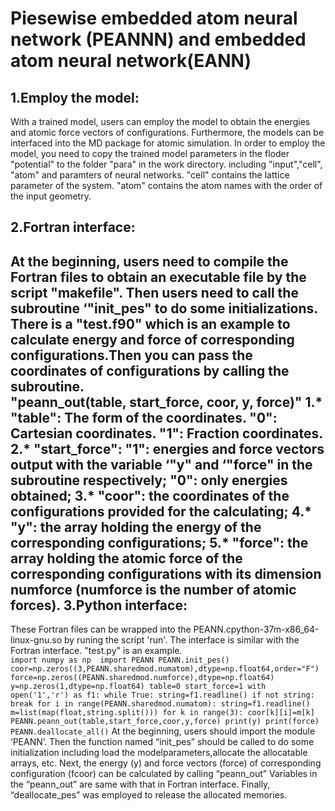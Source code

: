 Piesewise embedded atom neural network (PEANNN) and embedded atom neural network(EANN)
===========
1.Employ the model:
---------------
With a trained model, users can employ the model to obtain the energies and atomic force vectors of configurations. Furthermore, the models can be interfaced into the MD package for atomic simulation. In order to employ the model, you need to copy the trained model parameters in the floder "potential" to the folder "para" in the work directory.  including "input","cell", "atom" and paramters of neural networks. "cell" contains the lattice parameter of the system. "atom" contains the atom names with the order of the input geometry.<br>

2.Fortran interface:
------------------
At the beginning, users need to compile the Fortran files to obtain an executable file by the script "makefile". Then users need to call the subroutine ‘"init_pes" to do some initializations. There is a "test.f90" which is an example to calculate energy and force of corresponding configurations.Then you can pass the coordinates of configurations by calling the subroutine.<br>
      "peann_out(table, start_force, coor, y, force)"
       1.* "table": The form of the coordinates. "0": Cartesian coordinates. "1": Fraction coordinates.
       2.* "start_force": "1": energies and force vectors output with the variable ‘"y" and ‘"force" in the subroutine respectively; "0": only energies obtained;
       3.* "coor": the coordinates of the configurations provided for the calculating;
       4.* "y": the array holding the energy of the corresponding configurations; 
       5.*  "force": the array holding the atomic force of the corresponding configurations with its dimension numforce (numforce is the number of atomic forces).
3.Python interface:
-----------------------
  These Fortran files can be wrapped into the PEANN.cpython-37m-x86_64-linux-gnu.so by runing the script 'run'. The interface is similar with the Fortran interface. "test.py" is an example.<br>
    ```
	import numpy as np 
	import PEANN
	PEANN.init_pes()
	coor=np.zeros((3,PEANN.sharedmod.numatom),dtype=np.float64,order="F")
	force=np.zeros((PEANN.sharedmod.numforce),dtype=np.float64)
	y=np.zeros(1,dtype=np.float64)
	table=0
	start_force=1
	with open('1','r') as f1:
	   while True:
	      string=f1.readline()
	      if not string: break
	      for i in range(PEANN.sharedmod.numatom):
	         string=f1.readline()
	         m=list(map(float,string.split()))
	         for k in range(3):
	            coor[k][i]=m[k]
	            PEANN.peann_out(table,start_force,coor,y,force)
	      print(y)
	      print(force)
	PEANN.deallocate_all()
    ```
  At the beginning, users should import the module ‘PEANN’. Then the function named “init_pes” should be called to do some initialization including load the modelparameters,allocate the allocatable arrays, etc. Next, the energy (y) and force vectors (force) of corresponding configuration (fcoor) can be calculated by calling “peann_out” Variables in the “peann_out” are same with that in Fortran interface. Finally, “deallocate_pes” was employed to release the allocated memories.
